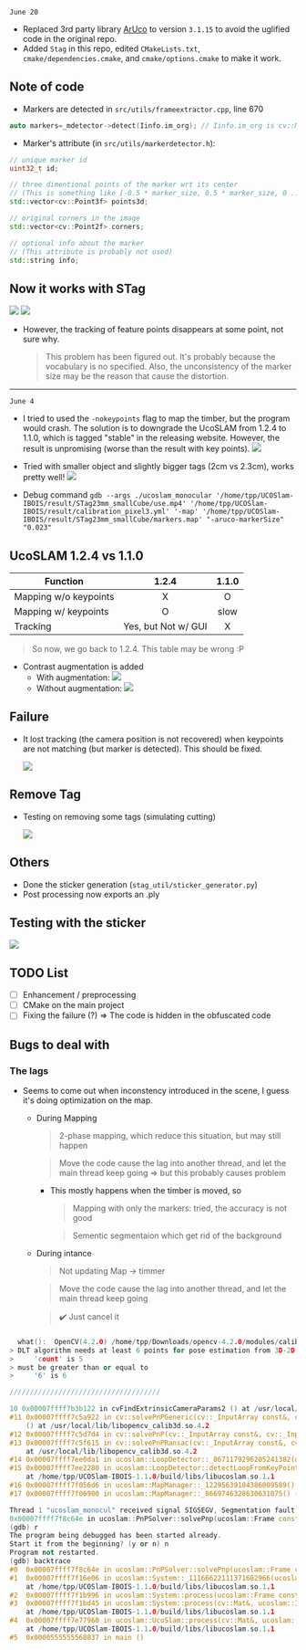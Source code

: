 `June 20`
- Replaced 3rd party library [ArUco](https://www.uco.es/investiga/grupos/ava/node/26) to version `3.1.15` to avoid the uglified code in the original repo.
- Added `Stag` in this repo, edited `CMakeLists.txt`, `cmake/dependencies.cmake`, and `cmake/options.cmake` to make it work.

## Note of code
- Markers are detected in `src/utils/frameextractor.cpp`, line 670
```cpp
auto markers=_mdetector->detect(Iinfo.im_org); // Iinfo.im_org is cv::Mat
```
- Marker's attribute (in `src/utils/markerdetector.h`):
```cpp
// unique marker id
uint32_t id;

// three dimentional points of the marker wrt its center
// (This is something like [-0.5 * marker_size, 0.5 * marker_size, 0 ... ])
std::vector<cv::Point3f> points3d;

// original corners in the image
std::vector<cv::Point2f> corners;

// optional info about the marker
// (This attribute is probably not used)
std::string info;
```

## Now it works with STag
![](./ucoslam_with_stag.png)
![](./demo.gif)
- However, the tracking of feature points disappears at some point, not sure why.
    > This problem has been figured out. It's probably because the  vocabulary is no specified. Also, the unconsistency of the marker size may be the reason that cause the distortion.

---

`June 4`
- I tried to used the `-nokeypoints` flag to map the timber, but the program would crash. The solution is to downgrade the UcoSLAM from 1.2.4 to 1.1.0, which is tagged "stable" in the releasing website. However, the result is unpromising (worse than the result with key points).
![](./mapping_nokeypoints.png)

- Tried with smaller object and slightly bigger tags (2cm vs 2.3cm), works pretty well!
![](./mapping_nokeypoints_good.png)

- Debug command
`gdb --args ./ucoslam_monocular '/home/tpp/UCOSlam-IBOIS/result/STag23mm_smallCube/use.mp4' '/home/tpp/UCOSlam-IBOIS/result/calibration_pixel3.yml' '-map' '/home/tpp/UCOSlam-IBOIS/result/STag23mm_smallCube/markers.map' "-aruco-markerSize" "0.023"`

## UcoSLAM 1.2.4 vs 1.1.0
| Function              | 1.2.4 | 1.1.0 |
| --------------------- | :---: | :---: |
| Mapping w/o keypoints |   X   |   O   |
| Mapping w/ keypoints  |   O   | slow  |
| Tracking              |   Yes, but Not w/ GUI   | X    |
> So now, we go back to 1.2.4.
> This table may be wrong :P

- Contrast augmentation is added
    - With augmentation:
      ![](./with_aug.png)
    - Without augmentation:
      ![](./with_out_aug.png)

## Failure
- It lost tracking (the camera position is not recovered) when keypoints are not matching (but marker is detected). This should be fixed.

  ![](./lost_tracking.gif)

## Remove Tag
- Testing on removing some tags (simulating cutting)

  ![](./tracking_remove_tag_out.gif)

## Others
- Done the sticker generation (`stag_util/sticker_generator.py`)
- Post processing now exports an .ply

## Testing with the sticker
![](./sticker.gif)

## TODO List
- [ ] Enhancement / preprocessing
- [ ] CMake on the main project
- [ ] Fixing the failure (?) => The code is hidden in the obfuscated code

## Bugs to deal with
### The lags
- Seems to come out when inconstency introduced in the scene, I guess it's doing optimization on the map.
    - During Mapping
        > 2-phase mapping, which reduce this situation, but may still happen

        > Move the code cause the lag into another thread, and let the main thread keep going => but this probably causes problem
        
        - This mostly happens when the timber is moved, so
            > Mapping with only the markers: tried, the accuracy is not good
            
            > Sementic segmentaion which get rid of the background

    - During intance
        > Not updating Map -> timmer

        > Move the code cause the lag into another thread, and let the main thread keep going
        
        > ✔️ Just cancel it

### 
``` cpp
  what():  OpenCV(4.2.0) /home/tpp/Downloads/opencv-4.2.0/modules/calib3d/src/calibration.cpp:1171: error: (-2:Unspecified error) in function 'void cvFindExtrinsicCameraParams2(const CvMat*, const CvMat*, const CvMat*, const CvMat*, CvMat*, CvMat*, int)'
> DLT algorithm needs at least 6 points for pose estimation from 3D-2D point correspondences. (expected: 'count >= 6'), where
>     'count' is 5
> must be greater than or equal to
>     '6' is 6

/////////////////////////////////////

10 0x00007ffff7b3b122 in cvFindExtrinsicCameraParams2 () at /usr/local/lib/libopencv_calib3d.so.4.2
#11 0x00007ffff7c5a922 in cv::solvePnPGeneric(cv::_InputArray const&, cv::_InputArray const&, cv::_InputArray const&, cv::_InputArray const&, cv::_OutputArray const&, cv::_OutputArray const&, bool, cv::SolvePnPMethod, cv::_InputArray const&, cv::_InputArray const&, cv::_OutputArray const&)
    () at /usr/local/lib/libopencv_calib3d.so.4.2
#12 0x00007ffff7c5d7d4 in cv::solvePnP(cv::_InputArray const&, cv::_InputArray const&, cv::_InputArray const&, cv::_InputArray const&, cv::_OutputArray const&, cv::_OutputArray const&, bool, int) () at /usr/local/lib/libopencv_calib3d.so.4.2
#13 0x00007ffff7c5f615 in cv::solvePnPRansac(cv::_InputArray const&, cv::_InputArray const&, cv::_InputArray const&, cv::_InputArray const&, cv::_OutputArray const&, cv::_OutputArray const&, bool, int, float, double, cv::_OutputArray const&, int) ()
    at /usr/local/lib/libopencv_calib3d.so.4.2
#14 0x00007ffff7ee0da1 in ucoslam::LoopDetector::_8671179296205241382(ucoslam::Frame&, int) ()
#15 0x00007ffff7ee2280 in ucoslam::LoopDetector::detectLoopFromKeyPoints(ucoslam::Frame&, int) ()
    at /home/tpp/UCOSlam-IBOIS-1.1.0/build/libs/libucoslam.so.1.1
#16 0x00007ffff7f056d6 in ucoslam::MapManager::_12295639104386009589() () at /home/tpp/UCOSlam-IBOIS-1.1.0/build/libs/libucoslam.so.1.1
#17 0x00007ffff7f06900 in ucoslam::MapManager::_8669746328630631075() () at /home/tpp/UCOSlam-IBOIS-1.1.0/build/libs/libucoslam.so.1.1

```

```cpp
Thread 1 "ucoslam_monocul" received signal SIGSEGV, Segmentation fault.
0x00007ffff7f8c64e in ucoslam::PnPSolver::solvePnp(ucoslam::Frame const&, std::shared_ptr<ucoslam::Map>, std::vector<cv::DMatch, std::allocator<cv::DMatch> >&, ucoslam::se3&, long) () from /home/tpp/UCOSlam-IBOIS-1.1.0/build/libs/libucoslam.so.1.1
(gdb) r
The program being debugged has been started already.
Start it from the beginning? (y or n) n
Program not restarted.
(gdb) backtrace
#0  0x00007ffff7f8c64e in ucoslam::PnPSolver::solvePnp(ucoslam::Frame const&, std::shared_ptr<ucoslam::Map>, std::vector<cv::DMatch, std::allocator<cv::DMatch> >&, ucoslam::se3&, long) () at /home/tpp/UCOSlam-IBOIS-1.1.0/build/libs/libucoslam.so.1.1
#1  0x00007ffff7f16e06 in ucoslam::System::_11166622111371682966(ucoslam::Frame&, ucoslam::se3) ()
    at /home/tpp/UCOSlam-IBOIS-1.1.0/build/libs/libucoslam.so.1.1
#2  0x00007ffff7f1b996 in ucoslam::System::process(ucoslam::Frame const&) () at /home/tpp/UCOSlam-IBOIS-1.1.0/build/libs/libucoslam.so.1.1
#3  0x00007ffff7f1bd45 in ucoslam::System::process(cv::Mat&, ucoslam::ImageParams const&, unsigned int, cv::Mat const&, cv::Mat const&) ()
    at /home/tpp/UCOSlam-IBOIS-1.1.0/build/libs/libucoslam.so.1.1
#4  0x00007ffff7e77960 in ucoslam::UcoSlam::process(cv::Mat&, ucoslam::ImageParams const&, unsigned int) ()
    at /home/tpp/UCOSlam-IBOIS-1.1.0/build/libs/libucoslam.so.1.1
#5  0x0000555555568837 in main ()
```
